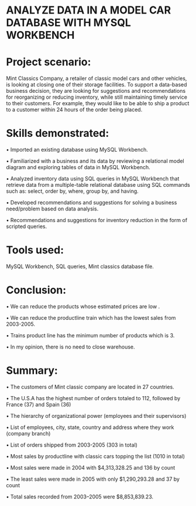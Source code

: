# ANALYZE DATA IN A MODEL CAR DATABASE WITH MYSQL WORKBENCH

# Project scenario:

Mint Classics Company, a retailer of classic model cars and other vehicles, is looking at closing one of their storage facilities. 
To support a data-based business decision, they are looking for suggestions and recommendations for reorganizing or reducing inventory, while still maintaining timely service to their customers. 
For example, they would like to be able to ship a product to a customer within 24 hours of the order being placed.

# Skills demonstrated:
•	Imported an existing database using MySQL Workbench. 

•	Familiarized with a business and its data by reviewing a relational model diagram and exploring tables of data in MySQL Workbench. 

•	Analyzed inventory data using SQL queries in MySQL Workbench that retrieve data from a multiple-table relational database using SQL commands such as: select, order by, where, group by, and having.

•	Developed recommendations and suggestions for solving a business need/problem based on data analysis.

•	Recommendations and suggestions for inventory reduction in the form of scripted queries.

# Tools used:
MySQL Workbench, SQL queries, Mint classics database file.

# Conclusion:
•	We can  reduce the products whose estimated prices are low .

•	We can reduce the productline train which has the lowest sales from 2003-2005.

•	Trains product line has the minimum  number  of products which is 3.

•	In my opinion, there is no need to close warehouse.

# Summary:
•	The customers of Mint classic company are located in 27 countries.

•	The U.S.A has the highest number of orders totaled to 112, followed by France (37) and Spain (36)

•	The hierarchy of organizational power (employees and their supervisors)

•	List of employees, city, state, country and address where they work (company branch)

•	List of orders shipped from 2003-2005 (303 in total)

•	Most sales by productline with classic cars topping the list (1010 in total)

•	Most sales were made in 2004 with $4,313,328.25 and 136 by count

•	The least sales were made in 2005 with only $1,290,293.28 and 37 by count

•	Total sales recorded from 2003–2005 were $8,853,839.23.
